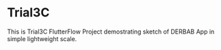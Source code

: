 # Trial3C
This is Trial3C FlutterFlow Project demostrating sketch of DERBAB App in simple lightweight scale.
